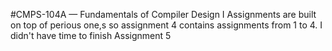 #CMPS-104A — Fundamentals of Compiler Design I
Assignments are built on top of perious one,s so assignment 4 contains assignments from 1 to 4. I didn't have time to finish Assignment 5
